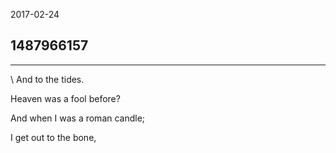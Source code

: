 2017-02-24

## 1487966157

---
\\
And to the tides.

Heaven was a fool before?

And when I was a roman candle;

I get out to the bone,
